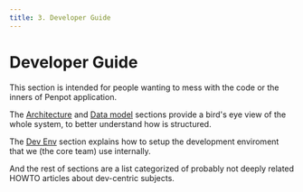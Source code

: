 ```yaml
---
title: 3. Developer Guide
---
```


# Developer Guide

This section is intended for people wanting to mess with the code or the inners
of Penpot application.

The [Architecture][1] and [Data model][2] sections provide a bird's eye view of
the whole system, to better understand how is structured.

The [Dev Env][3] section explains how to setup the development enviroment that
we (the core team) use internally.

And the rest of sections are a list categorized of probably not deeply
related HOWTO articles about dev-centric subjects.

[1]: /technical-guide/developer/architecture/
[2]: /technical-guide/developer/data-model/
[3]: /technical-guide/developer/devenv/
